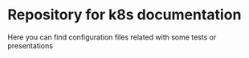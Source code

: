 # Repository for k8s documentation
Here you can find configuration files related with some tests or presentations
